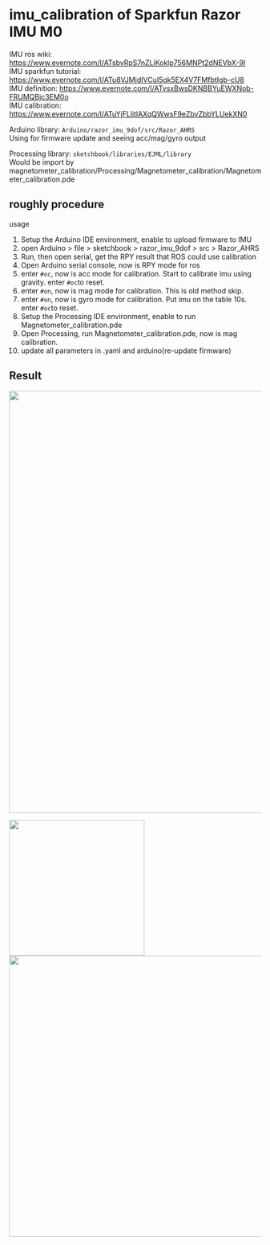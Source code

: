 # imu_calibration of Sparkfun Razor IMU M0
IMU ros wiki: https://www.evernote.com/l/ATsbvRpS7nZLiKoklp756MNPt2dNEVbX-9I  
IMU sparkfun tutorial: https://www.evernote.com/l/ATu8VJMjdIVCuI5qk5EX4V7FMfbtIgb-cU8  
IMU definition: https://www.evernote.com/l/ATvsxBwsDKNBBYuEWXNob-FRUMQBjc3EM0o  
IMU calibration: https://www.evernote.com/l/ATuYjFLlitlAXqQWwsF9eZbvZbbYLUekXN0  

Arduino library: ```Arduino/razor_imu_9dof/src/Razor_AHRS```  
Using for firmware update and seeing acc/mag/gyro output  

Processing library: ```sketchbook/libraries/EJML/library```  
Would be import by magnetometer_calibration/Processing/Magnetometer_calibration/Magnetometer_calibration.pde  

## roughly procedure
usage
1. Setup the Arduino IDE environment, enable to upload firmware to IMU
2. open Arduino > file > sketchbook > razor_imu_9dof > src > Razor_AHRS
3. Run, then open serial, get the RPY result that ROS could use
calibration
1. Open Arduino serial console, now is RPY mode for ros
2. enter ```#oc```, now is acc mode for calibration. Start to calibrate imu using gravity. enter ```#oc```to reset.
3. enter ```#on```, now is mag mode for calibration. This is old method skip.
4. enter ```#on```, now is gyro mode for calibration. Put imu on the table 10s. enter ```#oc```to reset.
5. Setup the Processing IDE environment, enable to run Magnetometer_calibration.pde
6. Open Processing, run Magnetometer_calibration.pde, now is mag calibration.
7. update all parameters in .yaml and arduino(re-update firmware)

## Result
<img src="https://github.com/shannon112/imu_calibration/blob/master/result/matlab_plot_v2.png" width="840">

<img src="https://github.com/shannon112/imu_calibration/blob/master/result/processing_plot_v2.png" width="270"> <img src="https://github.com/shannon112/imu_calibration/blob/master/result/ros_gui.png" width="560">

